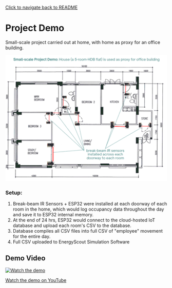 [Click to navigate back to README](../README.md)

# Project Demo
Small-scale project carried out at home, with home as proxy for an office building. 

![Alt text](../pictures/floorplan(1).png)

### Setup:

1. Break-beam IR Sensors + ESP32 were installed at each doorway of each room in the home, which would log occupancy data throughout the day and save it to ESP32 internal memory. 
2. At the end of 24 hrs, ESP32 would connect to the cloud-hosted IoT database and upload each room's CSV to the database.
3. Database compiles all CSV files into full CSV of "employee" movement for the entire day.
4. Full CSV uploaded to EnergyScout Simulation Software

## Demo Video

[![Watch the demo](https://img.youtube.com/vi/g6c9F1xL3G0/0.jpg)](https://www.youtube.com/watch?v=g6c9F1xL3G0)

[Watch the demo on YouTube](https://www.youtube.com/watch?v=g6c9F1xL3G0)

